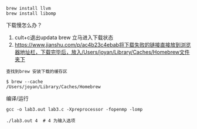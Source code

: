 ```
brew install llvm
brew install libomp
```

下载慢怎么办？

1. cult+c退出updata brew 立马进入下载状态
2. https://www.jianshu.com/p/ac4b23c4ebab将下载失败的链接直接放到浏览器地址栏，下载完毕后，放入/Users/joyan/Library/Caches/Homebrew文件夹下

```
查找到brew 安装下载的缓存区

$ brew --cache
/Users/joyan/Library/Caches/Homebrew
```

编译/运行

```
gcc -o lab3.out lab3.c -Xpreprocessor -fopenmp -lomp 

./lab3.out 4  # 4 为输入选项
```

